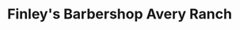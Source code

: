 ---
title: "Finley's Barbershop Avery Ranch"
url: /austin/finleys-barbershop-avery-ranch/
shop: hairdresser
---